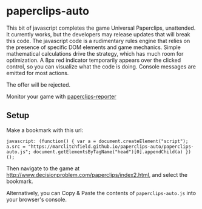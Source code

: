 # paperclips-auto

This bit of javascript completes the game Universal Paperclips, unattended. It currently works, but the developers may release updates that will break this code. The javascript code is a rudimentary rules engine that relies on the presence of specific DOM elements and game mechanics. Simple mathematical calculations drive the strategy, which has much room for optimization. A 8px red indicator temporarily appears over the clicked control, so you can visualize what the code is doing. Console messages are emitted for most actions.

The offer will be rejected.

Monitor your game with [paperclips-reporter](https://github.com/marclitchfield/paperclips-reporter)

## Setup
Make a bookmark with this url:
```
javascript: (function() { var a = document.createElement("script"); a.src = "https://marclitchfield.github.io/paperclips-auto/paperclips-auto.js"; document.getElementsByTagName("head")[0].appendChild(a) })();
```
Then navigate to the game at http://www.decisionproblem.com/paperclips/index2.html, and select the bookmark. 

Alternatively, you can Copy & Paste the contents of `paperclips-auto.js` into your browser's console.

